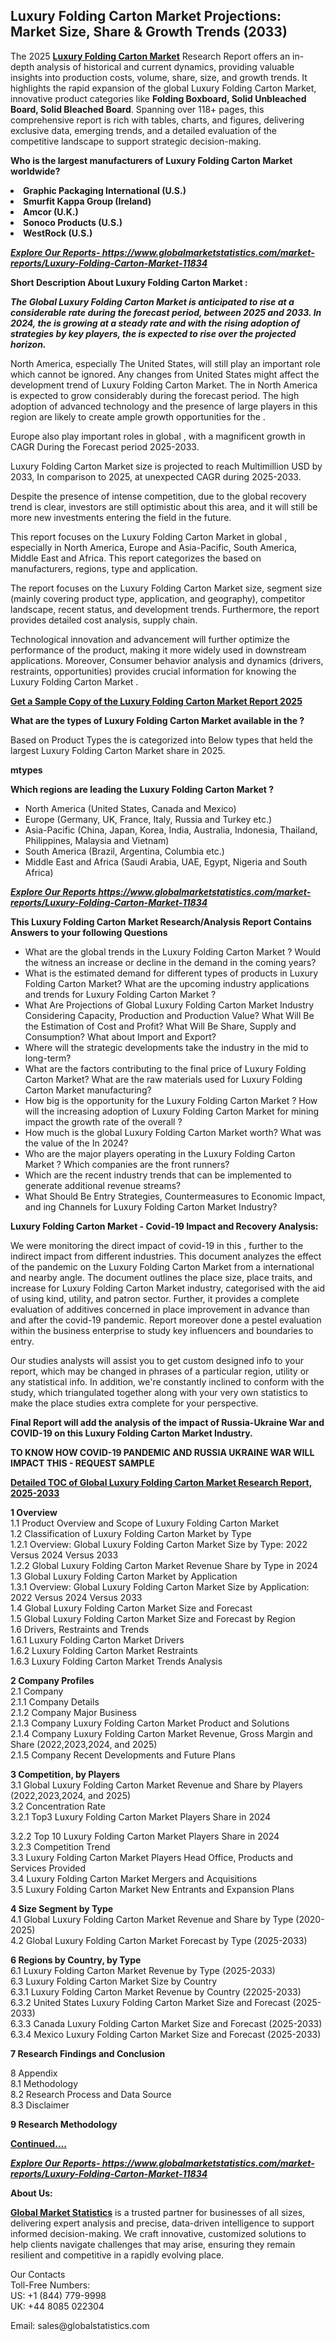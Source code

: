 <h2>Luxury Folding Carton Market Projections: Market Size, Share & Growth Trends (2033)</h2><p>The 2025 <strong><a href="https://www.globalmarketstatistics.com/market-reports/Luxury-Folding-Carton-Market-11834">Luxury Folding Carton Market</a></strong> Research Report offers an in-depth analysis of historical and current dynamics, providing valuable insights into production costs, volume, share, size, and growth trends. It highlights the rapid expansion of the global Luxury Folding Carton Market, innovative product categories like <strong>Folding Boxboard, Solid Unbleached Board, Solid Bleached Board</strong>. Spanning over 118+ pages, this comprehensive report is rich with tables, charts, and figures, delivering exclusive data, emerging trends, and a detailed evaluation of the competitive landscape to support strategic decision-making.</p><p><strong>Who is the largest manufacturers of Luxury Folding Carton Market worldwide?</strong></p><p><strong><li>Graphic Packaging International (U.S.)<li>Smurfit Kappa Group (Ireland)<li>Amcor (U.K.)<li>Sonoco Products (U.S.)<li>WestRock (U.S.)</strong></p><p><strong><em><a href="https://www.globalmarketstatistics.com/market-reports/Luxury-Folding-Carton-Market-11834">Explore Our Reports-&nbsp;https://www.globalmarketstatistics.com/market-reports/Luxury-Folding-Carton-Market-11834</a></em></strong></p><p><strong>Short Description About Luxury Folding Carton Market :</strong></p><p><strong><em>The Global Luxury Folding Carton Market is anticipated to rise at a considerable rate during the forecast period, between 2025 and 2033. In 2024, the is growing at a steady rate and with the rising adoption of strategies by key players, the is expected to rise over the projected horizon.</em></strong></p><p>North America, especially The United States, will still play an important role which cannot be ignored. Any changes from United States might affect the development trend of Luxury Folding Carton Market. The in North America is expected to grow considerably during the forecast period. The high adoption of advanced technology and the presence of large players in this region are likely to create ample growth opportunities for the .</p><p>Europe also play important roles in global , with a magnificent growth in CAGR During the Forecast period 2025-2033.</p><p>Luxury Folding Carton Market size is projected to reach Multimillion USD by 2033, In comparison to 2025, at unexpected CAGR during 2025-2033.</p><p>Despite the presence of intense competition, due to the global recovery trend is clear, investors are still optimistic about this area, and it will still be more new investments entering the field in the future.</p><p>This report focuses on the Luxury Folding Carton Market in global , especially in North America, Europe and Asia-Pacific, South America, Middle East and Africa. This report categorizes the based on manufacturers, regions, type and application.</p><p>The report focuses on the Luxury Folding Carton Market size, segment size (mainly covering product type, application, and geography), competitor landscape, recent status, and development trends. Furthermore, the report provides detailed cost analysis, supply chain.</p><p>Technological innovation and advancement will further optimize the performance of the product, making it more widely used in downstream applications. Moreover, Consumer behavior analysis and dynamics (drivers, restraints, opportunities) provides crucial information for knowing the Luxury Folding Carton Market .</p><p><strong><a href="https://www.globalmarketstatistics.com/market-reports/Luxury-Folding-Carton-Market-11834">Get a Sample Copy of the Luxury Folding Carton Market Report 2025</a></strong></p><p><strong>What are the types of Luxury Folding Carton Market available in the ?</strong></p><p>Based on Product Types the is categorized into Below types that held the largest Luxury Folding Carton Market share in 2025.</p><p><strong>mtypes</strong></p><p><strong>Which regions are leading the Luxury Folding Carton Market ?</strong></p><ul><li>North America (United States, Canada and Mexico)</li><li>Europe (Germany, UK, France, Italy, Russia and Turkey etc.)</li><li>Asia-Pacific (China, Japan, Korea, India, Australia, Indonesia, Thailand, Philippines, Malaysia and Vietnam)</li><li>South America (Brazil, Argentina, Columbia etc.)</li><li>Middle East and Africa (Saudi Arabia, UAE, Egypt, Nigeria and South Africa)</li></ul><p><strong><em><a href="https://www.globalmarketstatistics.com/market-reports/Luxury-Folding-Carton-Market-11834">Explore Our Reports https://www.globalmarketstatistics.com/market-reports/Luxury-Folding-Carton-Market-11834</a></em></strong></p><p><strong>This Luxury Folding Carton Market Research/Analysis Report Contains Answers to your following Questions</strong></p><ul><li>What are the global trends in the Luxury Folding Carton Market ? Would the witness an increase or decline in the demand in the coming years?</li><li>What is the estimated demand for different types of products in Luxury Folding Carton Market? What are the upcoming industry applications and trends for Luxury Folding Carton Market ?</li><li>What Are Projections of Global Luxury Folding Carton Market Industry Considering Capacity, Production and Production Value? What Will Be the Estimation of Cost and Profit? What Will Be Share, Supply and Consumption? What about Import and Export?</li><li>Where will the strategic developments take the industry in the mid to long-term?</li><li>What are the factors contributing to the final price of Luxury Folding Carton Market? What are the raw materials used for Luxury Folding Carton Market manufacturing?</li><li>How big is the opportunity for the Luxury Folding Carton Market ? How will the increasing adoption of Luxury Folding Carton Market for mining impact the growth rate of the overall ?</li><li>How much is the global Luxury Folding Carton Market worth? What was the value of the In 2024?</li><li>Who are the major players operating in the Luxury Folding Carton Market ? Which companies are the front runners?</li><li>Which are the recent industry trends that can be implemented to generate additional revenue streams?</li><li>What Should Be Entry Strategies, Countermeasures to Economic Impact, and ing Channels for Luxury Folding Carton Market Industry?</li></ul><p><strong>Luxury Folding Carton Market - Covid-19 Impact and Recovery Analysis:</strong></p><p>We were monitoring the direct impact of covid-19 in this , further to the indirect impact from different industries. This document analyzes the effect of the pandemic on the Luxury Folding Carton Market from a international and nearby angle. The document outlines the place size, place traits, and increase for Luxury Folding Carton Market industry, categorised with the aid of using kind, utility, and patron sector. Further, it provides a complete evaluation of additives concerned in place improvement in advance than and after the covid-19 pandemic. Report moreover done a pestel evaluation within the business enterprise to study key influencers and boundaries to entry.</p><p>Our studies analysts will assist you to get custom designed info to your report, which may be changed in phrases of a particular region, utility or any statistical info. In addition, we're constantly inclined to conform with the study, which triangulated together along with your very own statistics to make the place studies extra complete for your perspective.</p><p><strong>Final Report will add the analysis of the impact of Russia-Ukraine War and COVID-19 on this Luxury Folding Carton Market Industry.</strong></p><p><strong>TO KNOW HOW COVID-19 PANDEMIC AND RUSSIA UKRAINE WAR WILL IMPACT THIS - REQUEST SAMPLE</strong></p><p><strong><a href="https://www.globalmarketstatistics.com/market-reports/Luxury-Folding-Carton-Market-11834">Detailed TOC of Global Luxury Folding Carton Market Research Report, 2025-2033</a></strong></p><p><strong>1 Overview</strong><br /> 1.1 Product Overview and Scope of Luxury Folding Carton Market<br /> 1.2 Classification of Luxury Folding Carton Market by Type<br /> 1.2.1 Overview: Global Luxury Folding Carton Market Size by Type: 2022 Versus 2024 Versus 2033<br /> 1.2.2 Global Luxury Folding Carton Market Revenue Share by Type in 2024<br /> 1.3 Global Luxury Folding Carton Market by Application<br /> 1.3.1 Overview: Global Luxury Folding Carton Market Size by Application: 2022&nbsp;Versus 2024 Versus 2033<br /> 1.4 Global Luxury Folding Carton Market Size and Forecast<br /> 1.5 Global Luxury Folding Carton Market Size and Forecast by Region<br /> 1.6 Drivers, Restraints and Trends<br /> 1.6.1 Luxury Folding Carton Market Drivers<br /> 1.6.2 Luxury Folding Carton Market Restraints<br /> 1.6.3 Luxury Folding Carton Market Trends Analysis</p><p><strong>2 Company Profiles</strong><br /> 2.1 Company<br /> 2.1.1 Company Details<br /> 2.1.2 Company Major Business<br /> 2.1.3 Company Luxury Folding Carton Market Product and Solutions<br /> 2.1.4 Company Luxury Folding Carton Market Revenue, Gross Margin and Share (2022,2023,2024, and 2025)<br /> 2.1.5 Company Recent Developments and Future Plans</p><p><strong>3 Competition, by Players</strong><br /> 3.1 Global Luxury Folding Carton Market Revenue and Share by Players (2022,2023,2024, and 2025)<br /> 3.2 Concentration Rate<br /> 3.2.1 Top3 Luxury Folding Carton Market Players Share in 2024</p><p>3.2.2 Top 10 Luxury Folding Carton Market Players Share in 2024<br /> 3.2.3 Competition Trend<br /> 3.3 Luxury Folding Carton Market Players Head Office, Products and Services Provided<br /> 3.4 Luxury Folding Carton Market Mergers and Acquisitions<br /> 3.5 Luxury Folding Carton Market New Entrants and Expansion Plans</p><p><strong>4 Size Segment by Type</strong><br /> 4.1 Global Luxury Folding Carton Market Revenue and Share by Type (2020-2025)<br /> 4.2 Global Luxury Folding Carton Market Forecast by Type (2025-2033)</p><p><strong>6 Regions by Country, by Type</strong><br /> 6.1 Luxury Folding Carton Market Revenue by Type (2025-2033)<br /> 6.3 Luxury Folding Carton Market Size by Country<br /> 6.3.1 Luxury Folding Carton Market Revenue by Country (22025-2033)<br /> 6.3.2 United States Luxury Folding Carton Market Size and Forecast (2025-2033)<br /> 6.3.3 Canada Luxury Folding Carton Market Size and Forecast (2025-2033)<br /> 6.3.4 Mexico Luxury Folding Carton Market Size and Forecast (2025-2033)</p><p><strong>7 Research Findings and Conclusion</strong></p><p>8 Appendix<br /> 8.1 Methodology<br /> 8.2 Research Process and Data Source<br /> 8.3 Disclaimer</p><p><strong>9 Research Methodology</strong></p><p><strong><a href="https://www.globalmarketstatistics.com/market-reports/Luxury-Folding-Carton-Market-11834">Continued&hellip;.</a></strong></p><p><strong><em><a href="https://www.globalmarketstatistics.com/market-reports/Luxury-Folding-Carton-Market-11834">Explore Our Reports-&nbsp;https://www.globalmarketstatistics.com/market-reports/Luxury-Folding-Carton-Market-11834</a></em></strong></p><p><strong>About Us:</strong></p><p><strong><a href="https://www.globalmarketstatistics.com/">Global Market Statistics</a></strong> is a trusted partner for businesses of all sizes, delivering expert analysis and precise, data-driven intelligence to support informed decision-making. We craft innovative, customized solutions to help clients navigate challenges that may arise, ensuring they remain resilient and competitive in a rapidly evolving place.</p><p>Our Contacts<br /> Toll-Free Numbers:<br /> US: +1 (844) 779-9998<br /> UK: +44 8085 022304</p><p>Email: sales@globalstatistics.com</p>
